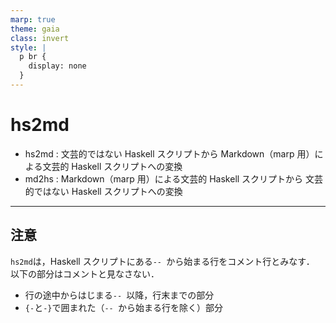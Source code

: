 ```yaml
---
marp: true
theme: gaia
class: invert
style: |
  p br {
    display: none
  }
---
```


# hs2md

- hs2md : 文芸的ではない Haskell スクリプトから Markdown（marp 用）による文芸的 Haskell スクリプトへの変換
- md2hs : Markdown（marp 用）による文芸的 Haskell スクリプトから 文芸的ではない Haskell スクリプトへの変換

---

## 注意

``hs2md``は，Haskell スクリプトにある``-- ``から始まる行をコメント行とみなす．
以下の部分はコメントと見なさない．

- 行の途中からはじまる``-- ``以降，行末までの部分
- ``{-``と``-}``で囲まれた（``-- ``から始まる行を除く）部分
